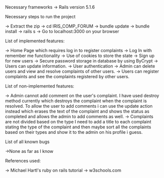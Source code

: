 Necessary frameworks
-> Rails version 5.1.6

Necessary steps to run the project

-> Extract the zip
-> cd IRIS_COMP_FORUM
-> bundle update
-> bundle install
-> rails s
-> Go to localhost:3000 on your browser

List of implemented features:

-> Home Page which requires log in to register complaints
-> Log In with remember me functionality
-> Use of cookies to store the state
-> Sign up for new users
-> Secure password storage in database by using ByCrypt
-> Users can update information.
-> User authentication
-> Admin can delete users and view and resolve complaints of other users.
-> Users can register complaints and see the complaints registered by other users.


List of non-implemented features:

-> Admin cannot add comment on the user's complaint.
I have used destroy method currently which destroys the complaint when the complaint is resolved. To allow the user to add comments i can use the update action instead which erases the text of the complaint and shows the status as completed and allows the admin to add comments as well.
-> Complaints are not divided based on the type
I need to add a title to each complaint stating the type of the complaint and then maybe sort all the complaints based on their types and show it to the admin on his profile i guess.

List of all known bugs

->None as far as I know

References used:

-> Michael Hartl's ruby on rails tutorial
-> w3schools.com

